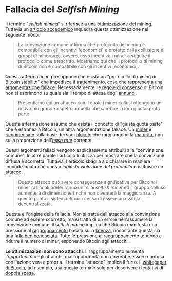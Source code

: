 # Fallacia del _Selfish Mining_



Il termine "[_selfish mining_]()" si riferisce a una [ottimizzazione]() del [mining](). Tuttavia un [articolo accedemico]() inquadra questa ottimizzazione nel seguente modo:

> La convinzione comune afferma che protocollo del mining è compatibile con gli incentivi [economici] e protetto dalla collusione di gruppi di minoranza, ovvero, esso incentiva i miner a seguire il protocollo come prescritto. Mostriamo qui che il protocollo di mining di Bitcoin non è compatibile con gli incentivi [economici].

Questa affermazione presuppone che esista un "protocollo di mining di Bitcoin stabilito" che impedisca il [trattenimento](), cosa che rappresenta una [argomentazione fallace](). Necessariamente, le [regole di consenso]() di Bitcoin non si esprimono su quale sia il tempo di attesa degli [annunci]().

>  Presentiamo qui un attacco con il quale i miner collusi ottengono un ricavo più grande rispetto a quella che sarebbe la loro giusta quota parte

Questa affermazione assume che esista il concetto di "giusta quota parte" che è estranea a Bitcoin, un'altra argomentazione fallace. Un [miner]() è [ricompensato]() sulla base dei suoi [blocchi]() che raggiungono la [maturità](), non sulla proporzione dell'[_hash rate_]() corrente.

Questi argomenti fallaci vengono esplicitamente attribuiti alla "convinzione comune". In altre parole l'articolo li utilizza per mostrare che la convinzione diffusa è scorretta. Tuttavia, l'articolo sbaglia a dichiarare in maniera incondizionata che questa _ingiusta violazione del protocollo_ costituisce un [attacco]().

> Questo attacco può avere conseguenze significative per Bitcoin: i miner razionali preferiranno unirsi ai _selfish miner_ ed il gruppo colluso aumenterà di dimensione finché non diventerà la maggioranza. A questo punto il sistema Bitcoin cessa di essere una valuta decentralizzata.

Questa è l'origine della fallacia. Non si tratta dell'attacco alla convinzione comune ad essere scorretto, ma si tratta di un errore nell'assumere la convinzione comune. il _selfish mining_ implica che Bitcoin manifesta una pressione al [raggruppamento]() basata sulla [latenza](), nonostante questa sia una [falla ben conosciuta](). Tutte le pressione al raggruppamento tendono a ridurre il numero di miner, esponendo Bitcoin agli attacchi.

**Le ottimizzazioni non sono attacchi**. Il raggruppamento aumenta l'_opportunità_ degli attacchi, ma l'opportunità non dovrebbe essere confusa con l'azione vera e propria. Il termine "attacco" implica il furto. Il [whitepaper di Bitcoin](), ad esempio, usa questo termine solo per descrivere i tentativi di [doppia spesa]().

